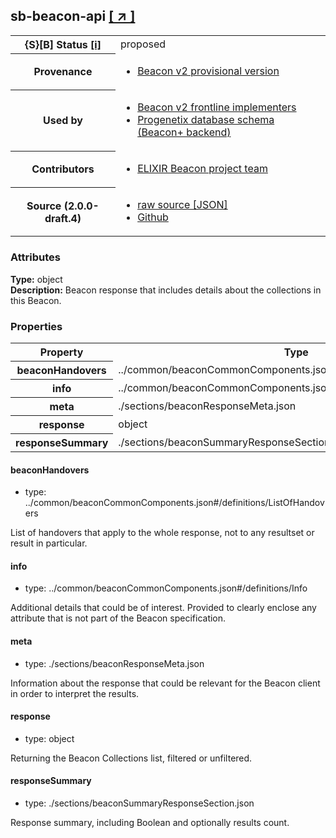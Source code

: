 
<div id="schema-header-title">
  <h2><span id="schema-header-title-project">sb-beacon-api</span>  <a href="https://github.com/ga4gh-schemablocks/sb-beacon-api" target="_BLANK">[ &nearr; ]</a></h2>
</div>

<table id="schema-header-table">
<tr>
<th>{S}[B] Status <a href="https://schemablocks.org/about/sb-status-levels.html">[i]</a></th>
<td><div id="schema-header-status">proposed</div></td>
</tr>
<tr><th>Provenance</th><td><ul>
<li><a href="https://github.com/ga4gh-beacon/">Beacon v2 provisional version</a></li>
</ul></td></tr>
<tr><th>Used by</th><td><ul>
<li><a href="https://ga4gh-approval-service-registry.ega-archive.org">Beacon v2 frontline implementers</a></li>
<li><a href="https://docs.progenetix.org/beaconplus/">Progenetix database schema (Beacon+ backend)</a></li>
</ul></td></tr>


<!--more-->
<tr><th>Contributors</th><td><ul>
<li><a href="https://beacon-project.io/categories/people.html">ELIXIR Beacon project team</a></li>
</ul></td></tr>
<tr><th>Source (2.0.0-draft.4)</th><td><ul>
<li><a href="current/beaconCollectionsResponse.json" target="_BLANK">raw source [JSON]</a></li>
<li><a href="https://github.com/ga4gh-schemablocks/sb-beacon-api/blob/master/schemas/framework/responses/beaconCollectionsResponse.yaml" target="_BLANK">Github</a></li>
</ul></td></tr>
</table>

<div id="schema-attributes-title"><h3>Attributes</h3></div>

  
__Type:__ object  
__Description:__ Beacon response that includes details about the collections in this Beacon.
### Properties

<table id="schema-properties-table">
<tr><th>Property</th><th>Type</th></tr>
<tr><th>beaconHandovers</th><td>../common/beaconCommonComponents.json#/definitions/ListOfHandovers</td></tr>
<tr><th>info</th><td>../common/beaconCommonComponents.json#/definitions/Info</td></tr>
<tr><th>meta</th><td>./sections/beaconResponseMeta.json</td></tr>
<tr><th>response</th><td>object</td></tr>
<tr><th>responseSummary</th><td>./sections/beaconSummaryResponseSection.json</td></tr>
</table>


#### beaconHandovers

* type: ../common/beaconCommonComponents.json#/definitions/ListOfHandovers

List of handovers that apply to the whole response, not to any resultset or result in particular.


#### info

* type: ../common/beaconCommonComponents.json#/definitions/Info

Additional details that could be of interest. Provided to clearly enclose any attribute that is not part of the Beacon specification.


#### meta

* type: ./sections/beaconResponseMeta.json

Information about the response that could be relevant for the Beacon client in order to interpret the results.


#### response

* type: object

Returning the Beacon Collections list, filtered or unfiltered.


#### responseSummary

* type: ./sections/beaconSummaryResponseSection.json

Response summary, including Boolean and optionally results count.


